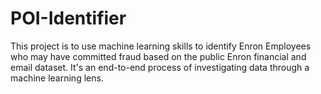 # POI-Identifier
This project is to use machine learning skills to identify Enron Employees who may have committed fraud based on the public Enron financial and email dataset. It's an end-to-end process of investigating data through a machine learning lens.

